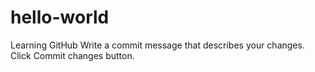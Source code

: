# hello-world
Learning GitHub
Write a commit message that describes your changes.
Click Commit changes button.
